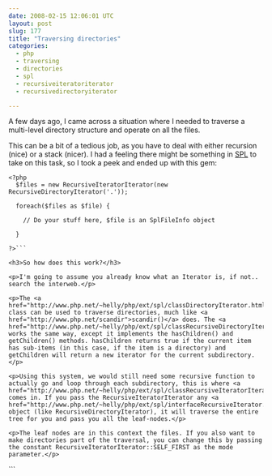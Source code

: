 ```yaml
---
date: 2008-02-15 12:06:01 UTC
layout: post
slug: 177
title: "Traversing directories"
categories:
  - php
  - traversing
  - directories
  - spl
  - recursiveiteratoriterator
  - recursivedirectoryiterator

---
```

<p>A few days ago, I came across a situation where I needed to traverse a multi-level directory structure and operate on all the files.</p>

<p>This can be a bit of a tedious job, as you have to deal with either recursion (nice) or a stack (nicer). I had a feeling there might be something in <a href="http://www.php.net/~helly/php/ext/spl/">SPL</a> to take on this task, so I took a peek and ended up with this gem:</p>

```
<?php
  $files = new RecursiveIteratorIterator(new RecursiveDirectoryIterator('.'));

  foreach($files as $file) {

    // Do your stuff here, $file is an SplFileInfo object

  }

?>```

<h3>So how does this work?</h3>

<p>I'm going to assume you already know what an Iterator is, if not.. search the interweb.</p>

<p>The <a href="http://www.php.net/~helly/php/ext/spl/classDirectoryIterator.html">DirectoryIterator</a> class can be used to traverse directories, much like <a href="http://www.php.net/scandir">scandir()</a> does. The <a href="http://www.php.net/~helly/php/ext/spl/classRecursiveDirectoryIterator.html">RecursiveDirectoryIterator</a>  works the same way, except it implements the hasChildren() and getChildren() methods. hasChildren returns true if the current item has sub-items (in this case, if the item is a directory) and getChildren will return a new iterator for the current subdirectory.</p>

<p>Using this system, we would still need some recursive function to actually go and loop through each subdirectory, this is where <a href="http://www.php.net/~helly/php/ext/spl/classRecursiveIteratorIterator.html">RecursiveIteratorIterator</a> comes in. If you pass the RecursiveIteratorIterator any <a href="http://www.php.net/~helly/php/ext/spl/interfaceRecursiveIterator.html">RecursiveIterator</a> object (like RecursiveDirectoryIterator), it will traverse the entire tree for you and pass you all the leaf-nodes.</p>

<p>The leaf nodes are in this context the files. If you also want to make directories part of the traversal, you can change this by passing the constant RecursiveIteratorIterator::SELF_FIRST as the mode parameter.</p>

```
<?php
  $files = new RecursiveIteratorIterator(new RecursiveDirectoryIterator('.'),RecursiveIteratorIterator::SELF_FIRST);
?>```


